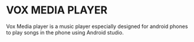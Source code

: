 # VOX MEDIA PLAYER
 Vox Media player is a music player especially designed for android phones to play songs in the phone using Android studio.

